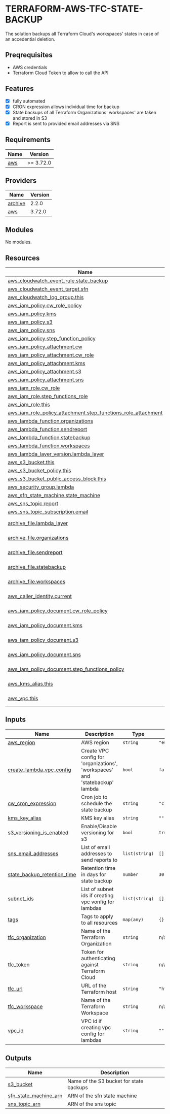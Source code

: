 # TERRAFORM-AWS-TFC-STATE-BACKUP

The solution backups all Terraform Cloud's workspaces' states in case of an accedential deletion.

## Preqrequisites

- AWS credentials
- Terraform Cloud Token to allow to call the API

## Features

- [x] fully automated
- [x] CRON expression allows individual time for backup
- [x] State backups of all Terraform Organizations' workspaces' are taken and stored in S3
- [x] Report is sent to provided email addresses via SNS

<!-- BEGINNING OF PRE-COMMIT-TERRAFORM DOCS HOOK -->
## Requirements

| Name | Version |
|------|---------|
| <a name="requirement_aws"></a> [aws](#requirement\_aws) | >= 3.72.0 |

## Providers

| Name | Version |
|------|---------|
| <a name="provider_archive"></a> [archive](#provider\_archive) | 2.2.0 |
| <a name="provider_aws"></a> [aws](#provider\_aws) | 3.72.0 |

## Modules

No modules.

## Resources

| Name | Type |
|------|------|
| [aws_cloudwatch_event_rule.state_backup](https://registry.terraform.io/providers/hashicorp/aws/latest/docs/resources/cloudwatch_event_rule) | resource |
| [aws_cloudwatch_event_target.sfn](https://registry.terraform.io/providers/hashicorp/aws/latest/docs/resources/cloudwatch_event_target) | resource |
| [aws_cloudwatch_log_group.this](https://registry.terraform.io/providers/hashicorp/aws/latest/docs/resources/cloudwatch_log_group) | resource |
| [aws_iam_policy.cw_role_policy](https://registry.terraform.io/providers/hashicorp/aws/latest/docs/resources/iam_policy) | resource |
| [aws_iam_policy.kms](https://registry.terraform.io/providers/hashicorp/aws/latest/docs/resources/iam_policy) | resource |
| [aws_iam_policy.s3](https://registry.terraform.io/providers/hashicorp/aws/latest/docs/resources/iam_policy) | resource |
| [aws_iam_policy.sns](https://registry.terraform.io/providers/hashicorp/aws/latest/docs/resources/iam_policy) | resource |
| [aws_iam_policy.step_function_policy](https://registry.terraform.io/providers/hashicorp/aws/latest/docs/resources/iam_policy) | resource |
| [aws_iam_policy_attachment.cw](https://registry.terraform.io/providers/hashicorp/aws/latest/docs/resources/iam_policy_attachment) | resource |
| [aws_iam_policy_attachment.cw_role](https://registry.terraform.io/providers/hashicorp/aws/latest/docs/resources/iam_policy_attachment) | resource |
| [aws_iam_policy_attachment.kms](https://registry.terraform.io/providers/hashicorp/aws/latest/docs/resources/iam_policy_attachment) | resource |
| [aws_iam_policy_attachment.s3](https://registry.terraform.io/providers/hashicorp/aws/latest/docs/resources/iam_policy_attachment) | resource |
| [aws_iam_policy_attachment.sns](https://registry.terraform.io/providers/hashicorp/aws/latest/docs/resources/iam_policy_attachment) | resource |
| [aws_iam_role.cw_role](https://registry.terraform.io/providers/hashicorp/aws/latest/docs/resources/iam_role) | resource |
| [aws_iam_role.step_functions_role](https://registry.terraform.io/providers/hashicorp/aws/latest/docs/resources/iam_role) | resource |
| [aws_iam_role.this](https://registry.terraform.io/providers/hashicorp/aws/latest/docs/resources/iam_role) | resource |
| [aws_iam_role_policy_attachment.step_functions_role_attachment](https://registry.terraform.io/providers/hashicorp/aws/latest/docs/resources/iam_role_policy_attachment) | resource |
| [aws_lambda_function.organizations](https://registry.terraform.io/providers/hashicorp/aws/latest/docs/resources/lambda_function) | resource |
| [aws_lambda_function.sendreport](https://registry.terraform.io/providers/hashicorp/aws/latest/docs/resources/lambda_function) | resource |
| [aws_lambda_function.statebackup](https://registry.terraform.io/providers/hashicorp/aws/latest/docs/resources/lambda_function) | resource |
| [aws_lambda_function.workspaces](https://registry.terraform.io/providers/hashicorp/aws/latest/docs/resources/lambda_function) | resource |
| [aws_lambda_layer_version.lambda_layer](https://registry.terraform.io/providers/hashicorp/aws/latest/docs/resources/lambda_layer_version) | resource |
| [aws_s3_bucket.this](https://registry.terraform.io/providers/hashicorp/aws/latest/docs/resources/s3_bucket) | resource |
| [aws_s3_bucket_policy.this](https://registry.terraform.io/providers/hashicorp/aws/latest/docs/resources/s3_bucket_policy) | resource |
| [aws_s3_bucket_public_access_block.this](https://registry.terraform.io/providers/hashicorp/aws/latest/docs/resources/s3_bucket_public_access_block) | resource |
| [aws_security_group.lambda](https://registry.terraform.io/providers/hashicorp/aws/latest/docs/resources/security_group) | resource |
| [aws_sfn_state_machine.state_machine](https://registry.terraform.io/providers/hashicorp/aws/latest/docs/resources/sfn_state_machine) | resource |
| [aws_sns_topic.report](https://registry.terraform.io/providers/hashicorp/aws/latest/docs/resources/sns_topic) | resource |
| [aws_sns_topic_subscription.email](https://registry.terraform.io/providers/hashicorp/aws/latest/docs/resources/sns_topic_subscription) | resource |
| [archive_file.lambda_layer](https://registry.terraform.io/providers/hashicorp/archive/latest/docs/data-sources/file) | data source |
| [archive_file.organizations](https://registry.terraform.io/providers/hashicorp/archive/latest/docs/data-sources/file) | data source |
| [archive_file.sendreport](https://registry.terraform.io/providers/hashicorp/archive/latest/docs/data-sources/file) | data source |
| [archive_file.statebackup](https://registry.terraform.io/providers/hashicorp/archive/latest/docs/data-sources/file) | data source |
| [archive_file.workspaces](https://registry.terraform.io/providers/hashicorp/archive/latest/docs/data-sources/file) | data source |
| [aws_caller_identity.current](https://registry.terraform.io/providers/hashicorp/aws/latest/docs/data-sources/caller_identity) | data source |
| [aws_iam_policy_document.cw_role_policy](https://registry.terraform.io/providers/hashicorp/aws/latest/docs/data-sources/iam_policy_document) | data source |
| [aws_iam_policy_document.kms](https://registry.terraform.io/providers/hashicorp/aws/latest/docs/data-sources/iam_policy_document) | data source |
| [aws_iam_policy_document.s3](https://registry.terraform.io/providers/hashicorp/aws/latest/docs/data-sources/iam_policy_document) | data source |
| [aws_iam_policy_document.sns](https://registry.terraform.io/providers/hashicorp/aws/latest/docs/data-sources/iam_policy_document) | data source |
| [aws_iam_policy_document.step_functions_policy](https://registry.terraform.io/providers/hashicorp/aws/latest/docs/data-sources/iam_policy_document) | data source |
| [aws_kms_alias.this](https://registry.terraform.io/providers/hashicorp/aws/latest/docs/data-sources/kms_alias) | data source |
| [aws_vpc.this](https://registry.terraform.io/providers/hashicorp/aws/latest/docs/data-sources/vpc) | data source |

## Inputs

| Name | Description | Type | Default | Required |
|------|-------------|------|---------|:--------:|
| <a name="input_aws_region"></a> [aws\_region](#input\_aws\_region) | AWS region | `string` | `"eu-central-1"` | no |
| <a name="input_create_lambda_vpc_config"></a> [create\_lambda\_vpc\_config](#input\_create\_lambda\_vpc\_config) | Create VPC config for 'organizations', 'workspaces' and 'statebackup' lambda | `bool` | `false` | no |
| <a name="input_cw_cron_expression"></a> [cw\_cron\_expression](#input\_cw\_cron\_expression) | Cron job to schedule the state backup | `string` | `"cron(0 23 * * ? *)"` | no |
| <a name="input_kms_key_alias"></a> [kms\_key\_alias](#input\_kms\_key\_alias) | KMS key alias | `string` | `""` | no |
| <a name="input_s3_versioning_is_enabled"></a> [s3\_versioning\_is\_enabled](#input\_s3\_versioning\_is\_enabled) | Enable/Disable versioning for s3 | `bool` | `true` | no |
| <a name="input_sns_email_addresses"></a> [sns\_email\_addresses](#input\_sns\_email\_addresses) | List of email addresses to send reports to | `list(string)` | `[]` | no |
| <a name="input_state_backup_retention_time"></a> [state\_backup\_retention\_time](#input\_state\_backup\_retention\_time) | Retention time in days for state backup | `number` | `30` | no |
| <a name="input_subnet_ids"></a> [subnet\_ids](#input\_subnet\_ids) | List of subnet ids if creating vpc vonfig for lambdas | `list(string)` | `[]` | no |
| <a name="input_tags"></a> [tags](#input\_tags) | Tags to apply to all resources | `map(any)` | `{}` | no |
| <a name="input_tfc_organization"></a> [tfc\_organization](#input\_tfc\_organization) | Name of the Terraform Organization | `string` | n/a | yes |
| <a name="input_tfc_token"></a> [tfc\_token](#input\_tfc\_token) | Token for authenticating against Terraform Cloud | `string` | n/a | yes |
| <a name="input_tfc_url"></a> [tfc\_url](#input\_tfc\_url) | URL of the Terraform host | `string` | `"https://app.terraform.io"` | no |
| <a name="input_tfc_workspace"></a> [tfc\_workspace](#input\_tfc\_workspace) | Name of the Terraform Workspace | `string` | n/a | yes |
| <a name="input_vpc_id"></a> [vpc\_id](#input\_vpc\_id) | VPC id if creating vpc config for lambdas | `string` | `""` | no |

## Outputs

| Name | Description |
|------|-------------|
| <a name="output_s3_bucket"></a> [s3\_bucket](#output\_s3\_bucket) | Name of the S3 bucket for state backups |
| <a name="output_sfn_state_machine_arn"></a> [sfn\_state\_machine\_arn](#output\_sfn\_state\_machine\_arn) | ARN of the sfn state machine |
| <a name="output_sns_topic_arn"></a> [sns\_topic\_arn](#output\_sns\_topic\_arn) | ARN of the sns topic |
<!-- END OF PRE-COMMIT-TERRAFORM DOCS HOOK -->
